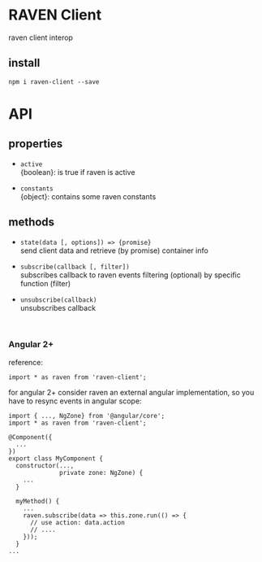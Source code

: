 # RAVEN Client

raven client interop

## install

````
npm i raven-client --save
````

# API

## properties

- `active`<br>
  {boolean}: is true if raven is active

- `constants`<br>
  {object}: contains some raven constants

## methods

- `state(data [, options]) => {promise}`<br>
  send client data and retrieve (by promise) container info

- `subscribe(callback [, filter])`<br>
  subscribes callback to raven events filtering (optional) by specific function (filter)

- `unsubscribe(callback)`<br>
  unsubscribes callback


<br>

### Angular 2+
reference:
````
import * as raven from 'raven-client';
````

for angular 2+ consider raven an external angular implementation, so you have to resync events in angular scope:
````
import { ..., NgZone} from '@angular/core';
import * as raven from 'raven-client';

@Component({
  ...
})
export class MyComponent {
  constructor(...,
              private zone: NgZone) {
    ...
  }

  myMethod() {
    ...
    raven.subscribe(data => this.zone.run(() => {
      // use action: data.action
      // ....
    }));
  }
...
````